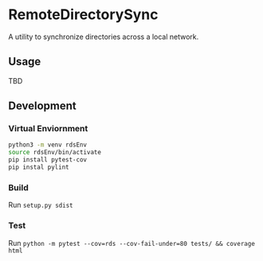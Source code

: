 # RemoteDirectorySync
A utility to synchronize directories across a local network.

## Usage
TBD

## Development

### Virtual Enviornment
```bash
python3 -m venv rdsEnv
source rdsEnv/bin/activate
pip install pytest-cov
pip instal pylint
```

### Build
Run `setup.py sdist`

### Test
Run `python -m pytest --cov=rds --cov-fail-under=80 tests/ && coverage html`